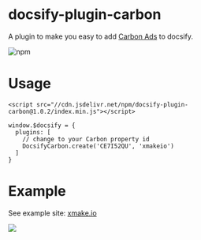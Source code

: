 # docsify-plugin-carbon

A plugin to make you easy to add [Carbon Ads](https://www.carbonads.net/) to docsify.

![npm](https://img.shields.io/npm/dy/docsify-plugin-carbon?style=flat-square)

# Usage

```
<script src="//cdn.jsdelivr.net/npm/docsify-plugin-carbon@1.0.2/index.min.js"></script>
```

```
window.$docsify = {
  plugins: [
    // change to your Carbon property id
    DocsifyCarbon.create('CE7I52QU', 'xmakeio')
  ]
}
```

# Example

See example site: [xmake.io](https://xmake.io/#/getting_started)

![](https://cdn.jsdelivr.net/gh/waruqi/docsify-plugin-carbon@master/sample.png)


